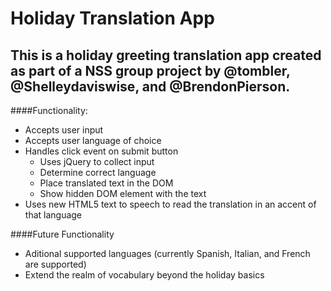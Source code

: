 # Holiday Translation App
## This is a holiday greeting translation app created as part of a NSS group project by @tombler, @Shelleydaviswise, and @BrendonPierson.
####Functionality:
* Accepts user input
* Accepts user language of choice
* Handles click event on submit button
  * Uses jQuery to collect input 
  * Determine correct language 
  * Place translated text in the DOM
  * Show hidden DOM element with the text
* Uses new HTML5 text to speech to read the translation in an accent of that language
  
####Future Functionality
* Aditional supported languages (currently Spanish, Italian, and French are supported)
* Extend the realm of vocabulary beyond the holiday basics

